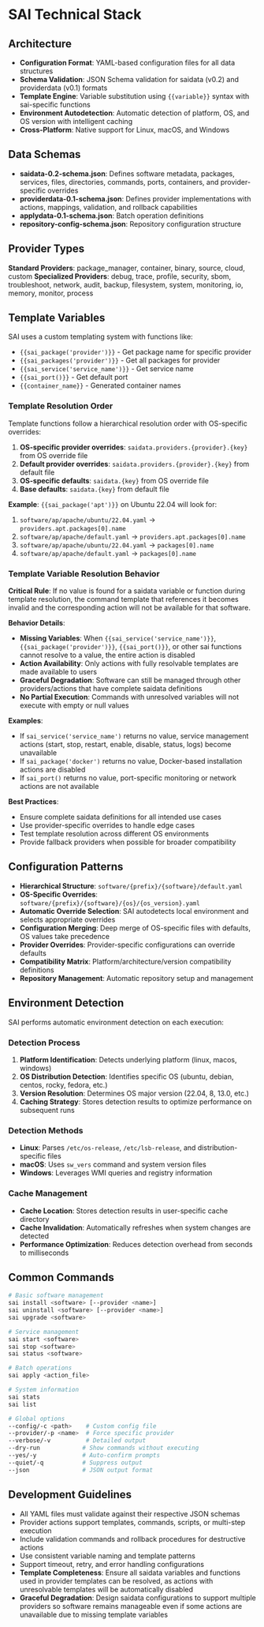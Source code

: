 # SAI Technical Stack

## Architecture

- **Configuration Format**: YAML-based configuration files for all data structures
- **Schema Validation**: JSON Schema validation for saidata (v0.2) and providerdata (v0.1) formats
- **Template Engine**: Variable substitution using `{{variable}}` syntax with sai-specific functions
- **Environment Autodetection**: Automatic detection of platform, OS, and OS version with intelligent caching
- **Cross-Platform**: Native support for Linux, macOS, and Windows

## Data Schemas

- **saidata-0.2-schema.json**: Defines software metadata, packages, services, files, directories, commands, ports, containers, and provider-specific overrides
- **providerdata-0.1-schema.json**: Defines provider implementations with actions, mappings, validation, and rollback capabilities
- **applydata-0.1-schema.json**: Batch operation definitions
- **repository-config-schema.json**: Repository configuration structure

## Provider Types

**Standard Providers**: package_manager, container, binary, source, cloud, custom
**Specialized Providers**: debug, trace, profile, security, sbom, troubleshoot, network, audit, backup, filesystem, system, monitoring, io, memory, monitor, process

## Template Variables

SAI uses a custom templating system with functions like:
- `{{sai_package('provider')}}` - Get package name for specific provider
- `{{sai_packages('provider')}}` - Get all packages for provider
- `{{sai_service('service_name')}}` - Get service name
- `{{sai_port()}}` - Get default port
- `{{container_name}}` - Generated container names


### Template Resolution Order
Template functions follow a hierarchical resolution order with OS-specific overrides:
1. **OS-specific provider overrides**: `saidata.providers.{provider}.{key}` from OS override file
2. **Default provider overrides**: `saidata.providers.{provider}.{key}` from default file
3. **OS-specific defaults**: `saidata.{key}` from OS override file
4. **Base defaults**: `saidata.{key}` from default file

**Example**: `{{sai_package('apt')}}` on Ubuntu 22.04 will look for:
1. `software/ap/apache/ubuntu/22.04.yaml` → `providers.apt.packages[0].name`
2. `software/ap/apache/default.yaml` → `providers.apt.packages[0].name`
3. `software/ap/apache/ubuntu/22.04.yaml` → `packages[0].name`
4. `software/ap/apache/default.yaml` → `packages[0].name`

### Template Variable Resolution Behavior

**Critical Rule**: If no value is found for a saidata variable or function during template resolution, the command template that references it becomes invalid and the corresponding action will not be available for that software.

**Behavior Details**:
- **Missing Variables**: When `{{sai_service('service_name')}}`, `{{sai_package('provider')}}`, `{{sai_port()}}`, or other sai functions cannot resolve to a value, the entire action is disabled
- **Action Availability**: Only actions with fully resolvable templates are made available to users
- **Graceful Degradation**: Software can still be managed through other providers/actions that have complete saidata definitions
- **No Partial Execution**: Commands with unresolved variables will not execute with empty or null values

**Examples**:
- If `sai_service('service_name')` returns no value, service management actions (start, stop, restart, enable, disable, status, logs) become unavailable
- If `sai_package('docker')` returns no value, Docker-based installation actions are disabled
- If `sai_port()` returns no value, port-specific monitoring or network actions are not available

**Best Practices**:
- Ensure complete saidata definitions for all intended use cases
- Use provider-specific overrides to handle edge cases
- Test template resolution across different OS environments
- Provide fallback providers when possible for broader compatibility

## Configuration Patterns

- **Hierarchical Structure**: `software/{prefix}/{software}/default.yaml`
- **OS-Specific Overrides**: `software/{prefix}/{software}/{os}/{os_version}.yaml`
- **Automatic Override Selection**: SAI autodetects local environment and selects appropriate overrides
- **Configuration Merging**: Deep merge of OS-specific files with defaults, OS values take precedence
- **Provider Overrides**: Provider-specific configurations can override defaults
- **Compatibility Matrix**: Platform/architecture/version compatibility definitions
- **Repository Management**: Automatic repository setup and management

## Environment Detection

SAI performs automatic environment detection on each execution:

### Detection Process
1. **Platform Identification**: Detects underlying platform (linux, macos, windows)
2. **OS Distribution Detection**: Identifies specific OS (ubuntu, debian, centos, rocky, fedora, etc.)
3. **Version Resolution**: Determines OS major version (22.04, 8, 13.0, etc.)
4. **Caching Strategy**: Stores detection results to optimize performance on subsequent runs

### Detection Methods
- **Linux**: Parses `/etc/os-release`, `/etc/lsb-release`, and distribution-specific files
- **macOS**: Uses `sw_vers` command and system version files
- **Windows**: Leverages WMI queries and registry information

### Cache Management
- **Cache Location**: Stores detection results in user-specific cache directory
- **Cache Invalidation**: Automatically refreshes when system changes are detected
- **Performance Optimization**: Reduces detection overhead from seconds to milliseconds

## Common Commands

```bash
# Basic software management
sai install <software> [--provider <name>]
sai uninstall <software> [--provider <name>]
sai upgrade <software>

# Service management
sai start <software>
sai stop <software>
sai status <software>

# Batch operations
sai apply <action_file>

# System information
sai stats
sai list

# Global options
--config/-c <path>    # Custom config file
--provider/-p <name>  # Force specific provider
--verbose/-v          # Detailed output
--dry-run            # Show commands without executing
--yes/-y             # Auto-confirm prompts
--quiet/-q           # Suppress output
--json               # JSON output format
```

## Development Guidelines

- All YAML files must validate against their respective JSON schemas
- Provider actions support templates, commands, scripts, or multi-step execution
- Include validation commands and rollback procedures for destructive actions
- Use consistent variable naming and template patterns
- Support timeout, retry, and error handling configurations
- **Template Completeness**: Ensure all saidata variables and functions used in provider templates can be resolved, as actions with unresolvable templates will be automatically disabled
- **Graceful Degradation**: Design saidata configurations to support multiple providers so software remains manageable even if some actions are unavailable due to missing template variables